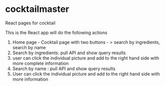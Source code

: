 # cocktailmaster

React pages for cocktail

This is the React app will do the following actions

1. Home page - Cocktail page with two buttons - > search by ingredients, search by name
2. Search by ingredients: pull API and show query results
3. user can click the individual picture and add to the right hand side with more complete information
4. Search by name : pull API and show query results
5. User can click the individual picture and add to the right hand side with more information
